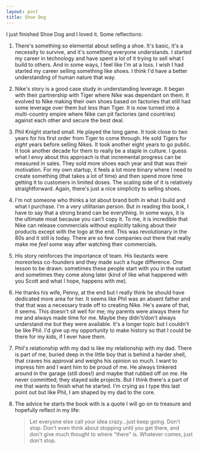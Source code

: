 ```yaml
---
layout: post
title: Shoe Dog
---
```


I just finished Shoe Dog and I loved it. Some reflections:

1. There's something so elemental about selling a shoe. It's basic, it's a necessity to survive, and it's something everyone understands. I started my career in technology and have spent a lot of it trying to sell what I build to others. And in some ways, I feel like I'm at a loss. I wish I had started my career selling something like shoes. I think I'd have a better understanding of human nature that way.

2. Nike's story is a good case study in understanding leverage. It began with their partnership with Tiger where Nike was dependant on them. It evolved to Nike making their own shoes based on factories that still had some leverage over them but less than Tiger. It is now turned into a multi-country empire where Nike can pit factories (and countries) against each other and secure the best deal. 

3. Phil Knight started small. He played the long game. It took close to _two_ years for his first order from Tiger to come through. He sold Tigers for _eight_ years before selling Nikes. It took another eight years to go public. It took another decade for them to really be a staple in culture. I guess what I envy about this approach is that incremental progress can be measured in sales. They sold more shoes each year and that was their motivation. For my own startup, it feels a lot more binary where I need to create something (that takes a lot of time) and then spend more time getting it to customers in limited doses. The scaling side of it is relatively straightforward. Again, there's just a nice simplicity to selling shoes.

4. I'm not someone who thinks a lot about brand both in what I build and what I purchase. I'm a very utilitarian person. But in reading this book, I have to say that a strong brand can be everything. In some ways, it is the ultimate moat because you can't copy it. To me, it is incredible that Nike can release commercials without explicitly talking about their products except with the logo at the end. This was revolutionary in the 80s and it still is today. There are so few companies out there that really make me _feel_ some way after watching their commercials.

5. His story reinforces the importance of team. His lieutants were moreorless co-founders and they made such a huge difference. One lesson to be drawn: sometimes these people start with you in the outset and sometimes they come along later (kind of like what happened with you Scott and what I hope, happens with me).

6. He thanks his wife, Penny, at the end but I really think he should have dedicated more area for her. It seems like Phil was an absent father and that that was a necessary trade off to creating Nike. He's aware of that, it seems. This doesn't sit well for me; my parents were always there for me and always made time for me. Maybe they didn't/don't always understand me but they were available. It's a longer topic but I couldn't be like Phil. I'd give up my opportunity to make history so that I could be there for my kids, if I ever have them.

7. Phil's relationship with my dad is like my relationship with my dad. There is part of me, buried deep in the little boy that is behind a harder shell, that craves his approval and weighs his opinion so much. I want to impress him and I want him to be proud of me. He always tinkered around in the garage (still does!) and maybe that rubbed off on me. He never committed; they stayed side projects. But I think there's a part of me that wants to finish what he started. I'm crying as I type this last point out but like Phil, I am shaped by my dad to the core.

8. The advice he starts the book with is a quote I will go on to treasure and hopefully reflect in my life: 

   > Let everyone else call your idea crazy...just keep going. Don't stop. Don't even think about stopping until you get there, and don't give much thought to where "there" is. Whatever comes, just don't stop.

